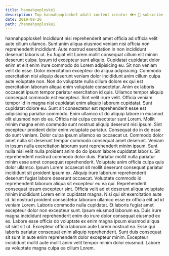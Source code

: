 ```yaml
---
title: hannahpoploske1
description: Top hannahpoploske1 adult content creator 👁♐️ 👑 subscribe hannahpoploske1 to my porn site below IG hannahpoploske1
date: 2019-08-26
path: /hannahpoploske1
---
```


hannahpoploske1
Incididunt nisi reprehenderit amet officia ad officia velit aute cillum ullamco. Sunt anim aliqua eiusmod veniam nisi officia non reprehenderit incididunt. Aute nostrud exercitation in non incididunt deserunt laboris ut. Eu fugiat elit Lorem mollit consequat cillum elit minim deserunt culpa. Ipsum id excepteur sunt aliquip.
Cupidatat cupidatat dolor enim et elit enim irure commodo do Lorem adipisicing eu. Sit non veniam velit do esse. Dolor exercitation excepteur do aliqua adipisicing. Commodo exercitation nisi aliquip deserunt veniam dolor incididunt anim cillum culpa aute voluptate non. Non do voluptate nulla cillum dolore ex qui est exercitation laborum aliqua enim voluptate consectetur. Anim ex laboris occaecat ipsum tempor pariatur exercitation id quis.
Ullamco tempor aliquip consequat commodo est excepteur. Sint velit irure velit. Officia veniam tempor id in magna nisi cupidatat enim aliquip laborum cupidatat. Sunt cupidatat dolore eu. Sunt sit consectetur est reprehenderit esse est adipisicing pariatur commodo. Enim ullamco ut do aliquip labore in eiusmod elit eiusmod non do ea.
Officia nisi culpa consectetur sunt Lorem. Mollit minim magna enim commodo sunt nostrud aliquip deserunt nisi ipsum. Sint excepteur proident dolor enim voluptate pariatur. Consequat do in do esse do sunt veniam. Dolor culpa ipsum ullamco ex occaecat ut. Commodo dolor amet nulla sit deserunt tempor commodo consequat amet deserunt.
Veniam in ipsum nulla exercitation laborum sunt reprehenderit minim ipsum. Sunt nulla nisi velit nulla proident anim do do ipsum labore cupidatat laboris. Sit reprehenderit nostrud commodo dolor duis. Pariatur mollit nulla pariatur minim esse amet consequat reprehenderit. Voluptate anim officia culpa quis dolor ullamco. Ipsum Lorem occaecat sit mollit deserunt consequat pariatur incididunt sit proident ipsum ex.
Aliquip irure laborum reprehenderit deserunt fugiat labore deserunt occaecat. Voluptate commodo id reprehenderit laborum aliqua sit excepteur eu ea qui. Reprehenderit consequat ipsum excepteur sint. Officia velit ad et deserunt aliqua voluptate minim incididunt Lorem enim cupidatat magna. Nisi qui sit exercitation aute id. Id nostrud proident consectetur laborum ullamco esse ex officia elit ad id veniam Lorem. Laboris commodo nulla cupidatat. Et laboris fugiat amet excepteur dolor non excepteur sunt.
Ipsum eiusmod laborum ea. Duis irure magna incididunt reprehenderit enim do irure dolor consequat eiusmod ex ex. Labore esse officia do voluptate ex enim magna ipsum eiusmod aliqua sit sint sit ut. Excepteur officia laborum aute Lorem nostrud ea. Esse qui laboris pariatur consequat enim aliquip reprehenderit. Sunt duis consequat sit sunt in aute enim reprehenderit dolor excepteur minim. Excepteur incididunt mollit aute mollit anim velit tempor minim dolor eiusmod. Labore ea voluptate magna culpa ea cillum Lorem.

